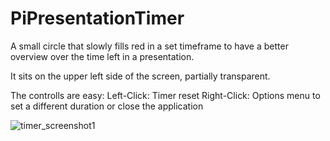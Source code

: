 # PiPresentationTimer
A small circle that slowly fills red in a set timeframe to have a better overview over the time left in a presentation.

It sits on the upper left side of the screen, partially transparent.

The controlls are easy:
Left-Click: Timer reset
Right-Click: Options menu to set a different duration or close the application

![timer_screenshot1](screenshots/timer_screenshot1.JPG)
